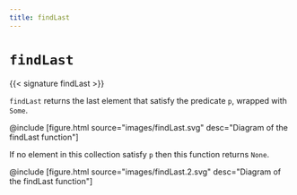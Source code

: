 ```yaml
---
title: findLast
---
```


# `findLast`

{{< signature findLast >}}

`findLast` returns the last element that satisfy the predicate `p`, wrapped with `Some`.

@include [figure.html source="images/findLast.svg" desc="Diagram of the findLast function"]

If no element in this collection satisfy `p` then this function returns `None`.

@include [figure.html source="images/findLast.2.svg" desc="Diagram of the findLast function"]
